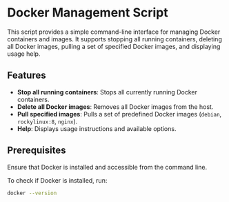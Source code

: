 # Docker Management Script

This script provides a simple command-line interface for managing Docker containers and images. It supports stopping all running containers, deleting all Docker images, pulling a set of specified Docker images, and displaying usage help.

## Features

- **Stop all running containers**: Stops all currently running Docker containers.
- **Delete all Docker images**: Removes all Docker images from the host.
- **Pull specified images**: Pulls a set of predefined Docker images (`debian`, `rockylinux:8`, `nginx`).
- **Help**: Displays usage instructions and available options.

## Prerequisites

Ensure that Docker is installed and accessible from the command line.

To check if Docker is installed, run:

```bash
docker --version
